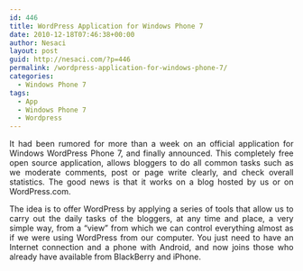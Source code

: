 ```yaml
---
id: 446
title: WordPress Application for Windows Phone 7
date: 2010-12-18T07:46:38+00:00
author: Nesaci
layout: post
guid: http://nesaci.com/?p=446
permalink: /wordpress-application-for-windows-phone-7/
categories:
  - Windows Phone 7
tags:
  - App
  - Windows Phone 7
  - Wordpress
---
```

<p style="text-align: justify;">
  It had been rumored for more than a week on an official application for Windows WordPress Phone 7, and finally announced. This completely free open source application, allows bloggers to do all common tasks such as we moderate comments, post or page write clearly, and check overall statistics. The good news is that it works on a blog hosted by us or on WordPress.com.
</p>

<p style="text-align: justify;">
  The idea is to offer WordPress by applying a series of tools that allow us to carry out the daily tasks of the bloggers, at any time and place, a very simple way, from a &#8220;view&#8221; from which we can control everything almost as if we were using WordPress from our computer. You just need to have an Internet connection and a phone with Android, and now joins those who already have available from BlackBerry and iPhone.
</p>